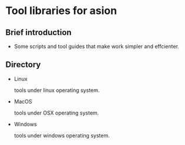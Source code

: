 # Tool libraries for asion
## Brief introduction
- Some scripts and tool guides that make work simpler and effcienter.

## Directory
- Linux
 
    tools under linux operating system.
- MacOS

    tools under OSX operating system.
- Windows

    tools under windows operating system.
